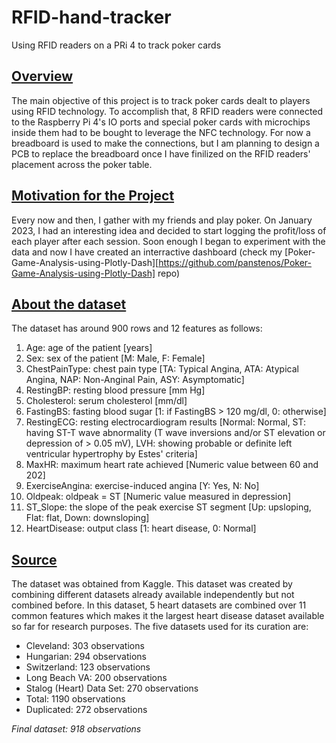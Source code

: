 # RFID-hand-tracker
Using RFID readers on a PRi 4 to track poker cards

## <u>Overview</u>
The main objective of this project is to track poker cards dealt to players using RFID technology. To accomplish that, 8 RFID readers were connected to the Raspberry Pi 4's IO ports and special poker cards with microchips inside them had to be bought to leverage the NFC technology. For now a breadboard is used to make the connections, but I am planning to design a PCB to replace the breadboard once I have finilized on the RFID readers' placement across the poker table. 

## <u>Motivation for the Project</u>
Every now and then, I gather with my friends and play poker. On January 2023, I had an interesting idea and decided to start logging the profit/loss of each player after each session. Soon enough I began to experiment with the data and now I have created an interractive dashboard (check my [Poker-Game-Analysis-using-Plotly-Dash][https://github.com/panstenos/Poker-Game-Analysis-using-Plotly-Dash] repo)

## <u>About the dataset</u>
The dataset has around 900 rows and 12 features as follows:
1. Age: age of the patient [years]
1. Sex: sex of the patient [M: Male, F: Female]
1. ChestPainType: chest pain type [TA: Typical Angina, ATA: Atypical Angina, NAP: Non-Anginal Pain, ASY: Asymptomatic]
1. RestingBP: resting blood pressure [mm Hg]
1. Cholesterol: serum cholesterol [mm/dl]
1. FastingBS: fasting blood sugar [1: if FastingBS > 120 mg/dl, 0: otherwise]
1. RestingECG: resting electrocardiogram results [Normal: Normal, ST: having ST-T wave abnormality (T wave inversions and/or ST elevation or depression of > 0.05 mV), LVH: showing probable or definite left ventricular hypertrophy by Estes' criteria]
1. MaxHR: maximum heart rate achieved [Numeric value between 60 and 202]
1. ExerciseAngina: exercise-induced angina [Y: Yes, N: No]
1. Oldpeak: oldpeak = ST [Numeric value measured in depression]
1. ST_Slope: the slope of the peak exercise ST segment [Up: upsloping, Flat: flat, Down: downsloping]
1. HeartDisease: output class [1: heart disease, 0: Normal]

## <u>Source</u>
The dataset was obtained from Kaggle.
This dataset was created by combining different datasets already available independently but not combined before. In this dataset, 5 heart datasets are combined over 11 common features which makes it the largest heart disease dataset available so far for research purposes. The five datasets used for its curation are:

- Cleveland: 303 observations
- Hungarian: 294 observations
- Switzerland: 123 observations
- Long Beach VA: 200 observations
- Stalog (Heart) Data Set: 270 observations
- Total: 1190 observations
- Duplicated: 272 observations

*Final dataset: 918 observations*

